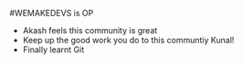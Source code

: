 #WEMAKEDEVS is OP

- Akash feels this community is great
- Keep up the good work you do to this communtiy Kunal!
- Finally learnt Git
